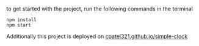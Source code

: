 to get started with the project, run the following commands in the terminal
```
npm install 
npm start
```

Additionally this project is deployed on [cpatel321.github.io/simple-clock](https://cpatel321.github.io/simple-clock/)
